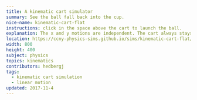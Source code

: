 ```yaml
---
title: A kinematic cart simulator
summary: See the ball fall back into the cup.
nice-name: kinematic-cart-flat
instructions: click in the space above the cart to launch the ball.
explanation: The x and y motions are independent. The cart always stays in the same x position as the ball, unless there is an acceleration acting on the ball, like drag.
location: https://ccny-physics-sims.github.io/sims/kinematic-cart-flat/
width: 800
height: 400
subject: physics
topics: kinematics
contributors: hedbergj
tags:
  - kinematic cart simulation
  - linear motion
updated: 2017-11-4
---
```

